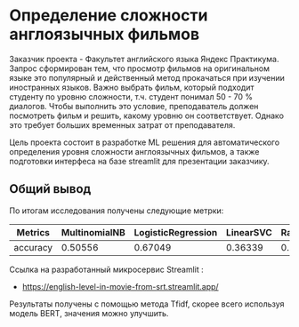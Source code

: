 # Определение сложности англоязычных фильмов

Заказчик проекта - Факультет английского языка Яндекс Практикума. Запрос сформирован тем, что просмотр фильмов на оригинальном языке это популярный и действенный метод прокачаться при изучении иностранных языков. Важно выбрать фильм, который подходит студенту по уровню сложности, т.ч. студент понимал 50 - 70 % диалогов. Чтобы выполнить это условие, преподаватель должен посмотреть фильм и решить, какому уровню он соответствует. Однако это требует больших временных затрат от преподавателя.

Цель проекта состоит в разработке ML решения для автоматического определения уровня сложности англоязычных фильмов, а также подготовки интерфеса на базе streamlit для презентации заказчику.

## Общий вывод

По итогам исследования получены следующие метрки:

| Metrics    | MultinomialNB | LogisticRegression | LinearSVC | RandomForestClassifier | LightGBM |
|------------|---------------|--------------------|-----------|------------------------|----------|
| accuracy   |    0.50556    |       0.67049      |  0.36339  |         0.54964        |  0.60464 |

Ссылка на разработанный микросервис Streamlit : 
- https://english-level-in-movie-from-srt.streamlit.app/

Результаты получены с помощью метода Tfidf, скорее всего используя модель BERT, значения можно улучшить. 

